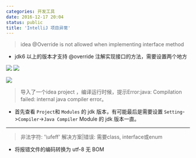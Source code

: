 ```yaml
---
categories: 开发工具
date: 2016-12-17 20:04
status: public
title: 'IntelliJ 项目异常'
---
```


> idea @Override is not allowed when implementing interface method

- jdk6 以上的版本才支持 @override 注解实现接口的方法，需要设置两个地方

![](~/20-22-39.jpg) 
![](~/20-05-55.jpg)

![](~/00-58-14.jpg)

> 导入了一个idea project ，编译运行时候，提示Error:java: Compilation failed: internal java compiler error。

- 首先查看 `Project`和 `Modules` 的 jdk 版本，有可能最后是需要设置 `Setting`->`Compiler`->`Java Compiler` Module 的 jdk 版本一直。

***
> 非法字符: '\ufeff' 解决方案|错误: 需要class, interface或enum

-  将报错文件的编码转换为 utf-8 无 BOM